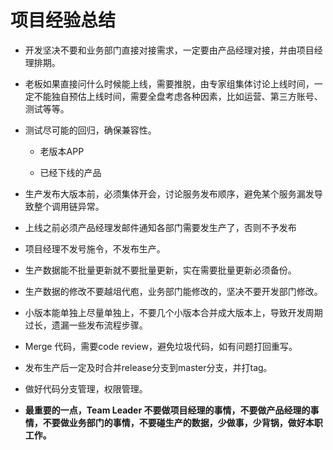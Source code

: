 # 项目经验总结
 
 * 开发坚决不要和业务部门直接对接需求，一定要由产品经理对接，并由项目经理排期。
 
 * 老板如果直接问什么时候能上线，需要推脱，由专家组集体讨论上线时间，一定不能独自预估上线时间，需要全盘考虑各种因素，比如运营、第三方账号、测试等等。
 
 * 测试尽可能的回归，确保兼容性。
 
    * 老版本APP
 
    * 已经下线的产品
 
 * 生产发布大版本前，必须集体开会，讨论服务发布顺序，避免某个服务漏发导致整个调用链异常。
 
 * 上线之前必须产品经理发邮件通知各部门需要发生产了，否则不予发布
 
 * 项目经理不发号施令，不发布生产。
 
 * 生产数据能不批量更新就不要批量更新，实在需要批量更新必须备份。
 
 * 生产数据的修改不要越俎代庖，业务部门能修改的，坚决不要开发部门修改。
 
 * 小版本能单独上尽量单独上，不要几个小版本合并成大版本上，导致开发周期过长，遗漏一些发布流程步骤。
 
 * Merge 代码，需要code review，避免垃圾代码，如有问题打回重写。
 
 * 发布生产后一定及时合并release分支到master分支，并打tag。
 
 * 做好代码分支管理，权限管理。
 
 * **最重要的一点，Team Leader 不要做项目经理的事情，不要做产品经理的事情，不要做业务部门的事情，不要碰生产的数据，少做事，少背锅，做好本职工作。**
 
 
 